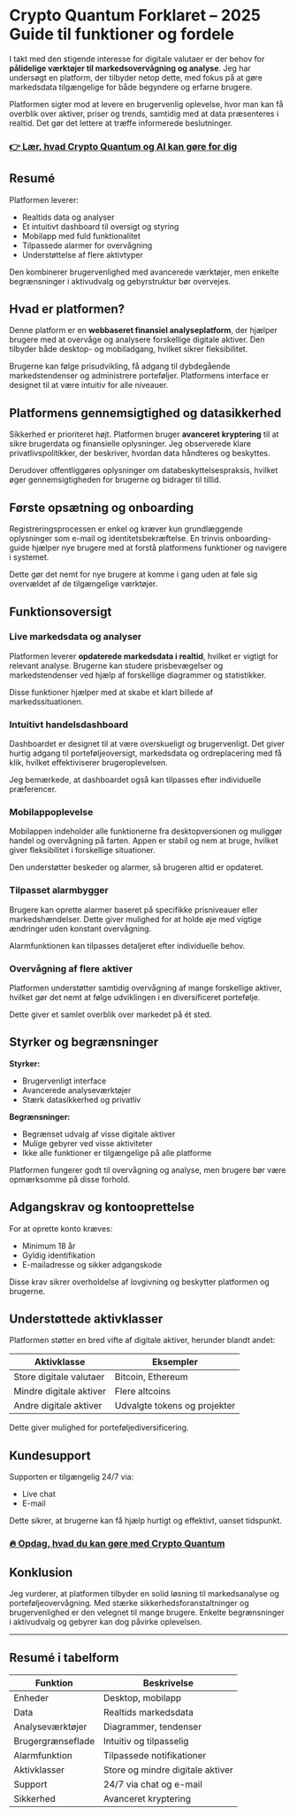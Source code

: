 # Crypto Quantum Forklaret – 2025 Guide til funktioner og fordele
 

I takt med den stigende interesse for digitale valutaer er der behov for **pålidelige værktøjer til markedsovervågning og analyse**. Jeg har undersøgt en platform, der tilbyder netop dette, med fokus på at gøre markedsdata tilgængelige for både begyndere og erfarne brugere.

Platformen sigter mod at levere en brugervenlig oplevelse, hvor man kan få overblik over aktiver, priser og trends, samtidig med at data præsenteres i realtid. Det gør det lettere at træffe informerede beslutninger.

### [👉 Lær, hvad Crypto Quantum og AI kan gøre for dig](https://tinyurl.com/24t7hovv)
## Resumé

Platformen leverer:

- Realtids data og analyser
- Et intuitivt dashboard til oversigt og styring
- Mobilapp med fuld funktionalitet
- Tilpassede alarmer for overvågning
- Understøttelse af flere aktivtyper

Den kombinerer brugervenlighed med avancerede værktøjer, men enkelte begrænsninger i aktivudvalg og gebyrstruktur bør overvejes.

## Hvad er platformen?

Denne platform er en **webbaseret finansiel analyseplatform**, der hjælper brugere med at overvåge og analysere forskellige digitale aktiver. Den tilbyder både desktop- og mobiladgang, hvilket sikrer fleksibilitet.

Brugerne kan følge prisudvikling, få adgang til dybdegående markedstendenser og administrere porteføljer. Platformens interface er designet til at være intuitiv for alle niveauer.

## Platformens gennemsigtighed og datasikkerhed

Sikkerhed er prioriteret højt. Platformen bruger **avanceret kryptering** til at sikre brugerdata og finansielle oplysninger. Jeg observerede klare privatlivspolitikker, der beskriver, hvordan data håndteres og beskyttes.

Derudover offentliggøres oplysninger om databeskyttelsespraksis, hvilket øger gennemsigtigheden for brugerne og bidrager til tillid.

## Første opsætning og onboarding

Registreringsprocessen er enkel og kræver kun grundlæggende oplysninger som e-mail og identitetsbekræftelse. En trinvis onboarding-guide hjælper nye brugere med at forstå platformens funktioner og navigere i systemet.

Dette gør det nemt for nye brugere at komme i gang uden at føle sig overvældet af de tilgængelige værktøjer.

## Funktionsoversigt

### Live markedsdata og analyser

Platformen leverer **opdaterede markedsdata i realtid**, hvilket er vigtigt for relevant analyse. Brugerne kan studere prisbevægelser og markedstendenser ved hjælp af forskellige diagrammer og statistikker.

Disse funktioner hjælper med at skabe et klart billede af markedssituationen.

### Intuitivt handelsdashboard

Dashboardet er designet til at være overskueligt og brugervenligt. Det giver hurtig adgang til porteføljeoversigt, markedsdata og ordreplacering med få klik, hvilket effektiviserer brugeroplevelsen.

Jeg bemærkede, at dashboardet også kan tilpasses efter individuelle præferencer.

### Mobilappoplevelse

Mobilappen indeholder alle funktionerne fra desktopversionen og muliggør handel og overvågning på farten. Appen er stabil og nem at bruge, hvilket giver fleksibilitet i forskellige situationer.

Den understøtter beskeder og alarmer, så brugeren altid er opdateret.

### Tilpasset alarmbygger

Brugere kan oprette alarmer baseret på specifikke prisniveauer eller markedshændelser. Dette giver mulighed for at holde øje med vigtige ændringer uden konstant overvågning.

Alarmfunktionen kan tilpasses detaljeret efter individuelle behov.

### Overvågning af flere aktiver

Platformen understøtter samtidig overvågning af mange forskellige aktiver, hvilket gør det nemt at følge udviklingen i en diversificeret portefølje.

Dette giver et samlet overblik over markedet på ét sted.

## Styrker og begrænsninger

**Styrker:**

- Brugervenligt interface
- Avancerede analyseværktøjer
- Stærk datasikkerhed og privatliv

**Begrænsninger:**

- Begrænset udvalg af visse digitale aktiver
- Mulige gebyrer ved visse aktiviteter
- Ikke alle funktioner er tilgængelige på alle platforme

Platformen fungerer godt til overvågning og analyse, men brugere bør være opmærksomme på disse forhold.

## Adgangskrav og kontooprettelse

For at oprette konto kræves:

- Minimum 18 år
- Gyldig identifikation
- E-mailadresse og sikker adgangskode

Disse krav sikrer overholdelse af lovgivning og beskytter platformen og brugerne.

## Understøttede aktivklasser

Platformen støtter en bred vifte af digitale aktiver, herunder blandt andet:

| Aktivklasse       | Eksempler                        |
|-------------------|---------------------------------|
| Store digitale valutaer | Bitcoin, Ethereum             |
| Mindre digitale aktiver  | Flere altcoins                |
| Andre digitale aktiver   | Udvalgte tokens og projekter |

Dette giver mulighed for porteføljediversificering.

## Kundesupport

Supporten er tilgængelig 24/7 via:

- Live chat
- E-mail

Dette sikrer, at brugerne kan få hjælp hurtigt og effektivt, uanset tidspunkt.

### [🔥 Opdag, hvad du kan gøre med Crypto Quantum](https://tinyurl.com/24t7hovv)
## Konklusion

Jeg vurderer, at platformen tilbyder en solid løsning til markedsanalyse og porteføljeovervågning. Med stærke sikkerhedsforanstaltninger og brugervenlighed er den velegnet til mange brugere. Enkelte begrænsninger i aktivudvalg og gebyrer kan dog påvirke oplevelsen.

---

## Resumé i tabelform

| Funktion               | Beskrivelse                       |
|------------------------|---------------------------------|
| Enheder                | Desktop, mobilapp                |
| Data                   | Realtids markedsdata            |
| Analyseværktøjer       | Diagrammer, tendenser            |
| Brugergrænseflade      | Intuitiv og tilpasselig          |
| Alarmfunktion          | Tilpassede notifikationer        |
| Aktivklasser           | Store og mindre digitale aktiver |
| Support                | 24/7 via chat og e-mail          |
| Sikkerhed              | Avanceret kryptering             |